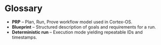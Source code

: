 # Glossary

- **PRP** – Plan, Run, Prove workflow model used in Cortex-OS.
- **Blueprint** – Structured description of goals and requirements for a run.
- **Deterministic run** – Execution mode yielding repeatable IDs and timestamps.

